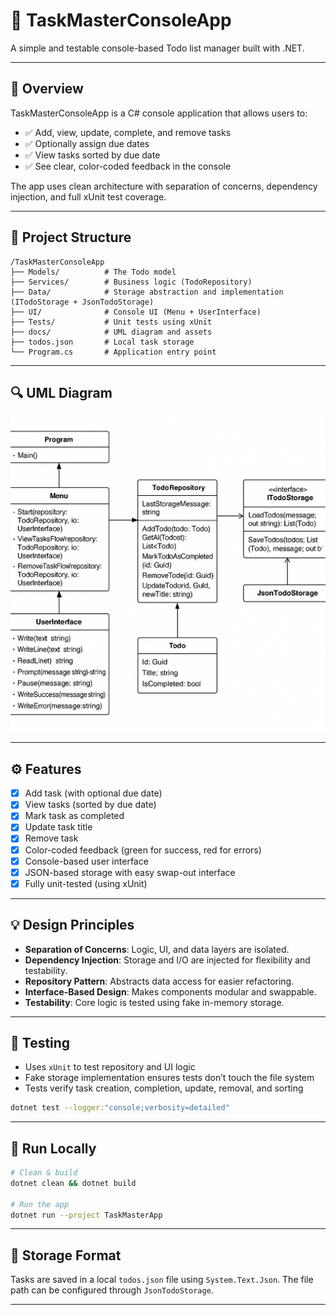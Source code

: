 # 📝 TaskMasterConsoleApp

A simple and testable console-based Todo list manager built with .NET.

---

## 📌 Overview

TaskMasterConsoleApp is a C# console application that allows users to:

- ✅ Add, view, update, complete, and remove tasks
- ✅ Optionally assign due dates
- ✅ View tasks sorted by due date
- ✅ See clear, color-coded feedback in the console

The app uses clean architecture with separation of concerns, dependency injection, and full xUnit test coverage.

---

## 🧩 Project Structure

```
/TaskMasterConsoleApp
├── Models/          # The Todo model
├── Services/        # Business logic (TodoRepository)
├── Data/            # Storage abstraction and implementation (ITodoStorage + JsonTodoStorage)
├── UI/              # Console UI (Menu + UserInterface)
├── Tests/           # Unit tests using xUnit
├── docs/            # UML diagram and assets
├── todos.json       # Local task storage
└── Program.cs       # Application entry point
```

---

## 🔍 UML Diagram

![UML Diagram](docs/uml-taskmaster.png)

---

## ⚙️ Features

- [x] Add task (with optional due date)
- [x] View tasks (sorted by due date)
- [x] Mark task as completed
- [x] Update task title
- [x] Remove task
- [x] Color-coded feedback (green for success, red for errors)
- [x] Console-based user interface
- [x] JSON-based storage with easy swap-out interface
- [x] Fully unit-tested (using xUnit)

---

## 💡 Design Principles

- **Separation of Concerns**: Logic, UI, and data layers are isolated.
- **Dependency Injection**: Storage and I/O are injected for flexibility and testability.
- **Repository Pattern**: Abstracts data access for easier refactoring.
- **Interface-Based Design**: Makes components modular and swappable.
- **Testability**: Core logic is tested using fake in-memory storage.

---

## 🧪 Testing

- Uses `xUnit` to test repository and UI logic
- Fake storage implementation ensures tests don’t touch the file system
- Tests verify task creation, completion, update, removal, and sorting

```bash
dotnet test --logger:"console;verbosity=detailed"
```

---

## 🚀 Run Locally

```bash
# Clean & build
dotnet clean && dotnet build

# Run the app
dotnet run --project TaskMasterApp
```

---

## 📂 Storage Format

Tasks are saved in a local `todos.json` file using `System.Text.Json`. The file path can be configured through `JsonTodoStorage`.

---

